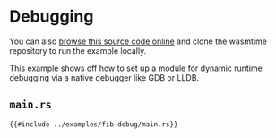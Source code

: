 # Debugging

You can also [browse this source code online][code] and clone the wasmtime
repository to run the example locally.

[code]: https://github.com/bytecodealliance/wasmtime/blob/master/examples/fib-debug/main.rs

This example shows off how to set up a module for dynamic runtime debugging via
a native debugger like GDB or LLDB.

## `main.rs`

```rust,ignore
{{#include ../examples/fib-debug/main.rs}}
```
